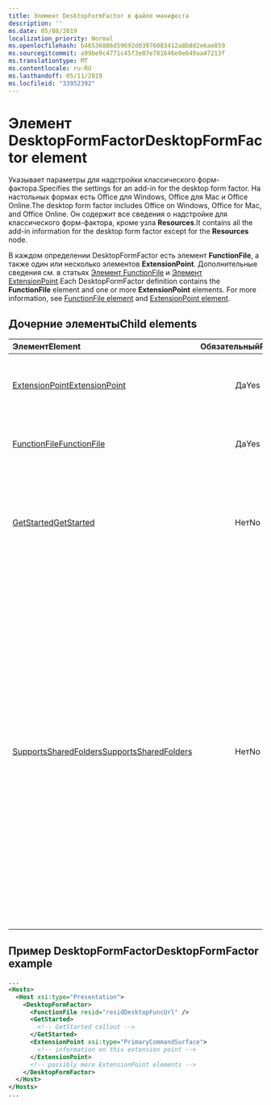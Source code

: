 ```yaml
---
title: Элемент DesktopFormFactor в файле манифеста
description: ''
ms.date: 05/08/2019
localization_priority: Normal
ms.openlocfilehash: b46536886d59692d03976083412a8b8d2e6ae859
ms.sourcegitcommit: a99be9c4771c45f3e07e781646e0e649aa47213f
ms.translationtype: MT
ms.contentlocale: ru-RU
ms.lasthandoff: 05/11/2019
ms.locfileid: "33952392"
---
```

# <a name="desktopformfactor-element"></a><span data-ttu-id="97811-102">Элемент DesktopFormFactor</span><span class="sxs-lookup"><span data-stu-id="97811-102">DesktopFormFactor element</span></span>

<span data-ttu-id="97811-103">Указывает параметры для надстройки классического форм-фактора.</span><span class="sxs-lookup"><span data-stu-id="97811-103">Specifies the settings for an add-in for the desktop form factor.</span></span> <span data-ttu-id="97811-104">На настольных формах есть Office для Windows, Office для Mac и Office Online.</span><span class="sxs-lookup"><span data-stu-id="97811-104">The desktop form factor includes Office on Windows, Office for Mac, and Office Online.</span></span> <span data-ttu-id="97811-105">Он содержит все сведения о надстройке для классического форм-фактора, кроме узла **Resources**.</span><span class="sxs-lookup"><span data-stu-id="97811-105">It contains all the add-in information for the desktop form factor except for the  **Resources** node.</span></span>

<span data-ttu-id="97811-p102">В каждом определении DesktopFormFactor есть элемент **FunctionFile**, а также один или несколько элементов **ExtensionPoint**. Дополнительные сведения см. в статьях [Элемент FunctionFile](functionfile.md) и [Элемент ExtensionPoint](extensionpoint.md).</span><span class="sxs-lookup"><span data-stu-id="97811-p102">Each DesktopFormFactor definition contains the  **FunctionFile** element and one or more **ExtensionPoint** elements. For more information, see [FunctionFile element](functionfile.md) and [ExtensionPoint element](extensionpoint.md).</span></span>

## <a name="child-elements"></a><span data-ttu-id="97811-108">Дочерние элементы</span><span class="sxs-lookup"><span data-stu-id="97811-108">Child elements</span></span>

| <span data-ttu-id="97811-109">Элемент</span><span class="sxs-lookup"><span data-stu-id="97811-109">Element</span></span>                               | <span data-ttu-id="97811-110">Обязательный</span><span class="sxs-lookup"><span data-stu-id="97811-110">Required</span></span> | <span data-ttu-id="97811-111">Описание</span><span class="sxs-lookup"><span data-stu-id="97811-111">Description</span></span>  |
|:--------------------------------------|:--------:|:-------------|
| [<span data-ttu-id="97811-112">ExtensionPoint</span><span class="sxs-lookup"><span data-stu-id="97811-112">ExtensionPoint</span></span>](extensionpoint.md)   | <span data-ttu-id="97811-113">Да</span><span class="sxs-lookup"><span data-stu-id="97811-113">Yes</span></span>      | <span data-ttu-id="97811-114">Определяет, где предоставляются функции надстройки.</span><span class="sxs-lookup"><span data-stu-id="97811-114">Defines where an add-in exposes functionality.</span></span> |
| [<span data-ttu-id="97811-115">FunctionFile</span><span class="sxs-lookup"><span data-stu-id="97811-115">FunctionFile</span></span>](functionfile.md)       | <span data-ttu-id="97811-116">Да</span><span class="sxs-lookup"><span data-stu-id="97811-116">Yes</span></span>      | <span data-ttu-id="97811-117">URL-адрес файла, который содержит функции JavaScript.</span><span class="sxs-lookup"><span data-stu-id="97811-117">A URL to a file that contains JavaScript functions.</span></span>|
| [<span data-ttu-id="97811-118">GetStarted</span><span class="sxs-lookup"><span data-stu-id="97811-118">GetStarted</span></span>](getstarted.md)           | <span data-ttu-id="97811-119">Нет</span><span class="sxs-lookup"><span data-stu-id="97811-119">No</span></span>       | <span data-ttu-id="97811-120">Определяет выноску, которая отображается при установке надстройки в ведущих приложениях Word, Excel и PowerPoint.</span><span class="sxs-lookup"><span data-stu-id="97811-120">Defines the callout that appears when installing the add-in in Word, Excel, or PowerPoint hosts.</span></span> |
| [<span data-ttu-id="97811-121">SupportsSharedFolders</span><span class="sxs-lookup"><span data-stu-id="97811-121">SupportsSharedFolders</span></span>](supportssharedfolders.md) | <span data-ttu-id="97811-122">Нет</span><span class="sxs-lookup"><span data-stu-id="97811-122">No</span></span> | <span data-ttu-id="97811-123">Определяет, доступна ли надстройка Outlook в сценариях делегирования, и имеет значение *false* по умолчанию.</span><span class="sxs-lookup"><span data-stu-id="97811-123">Defines whether the Outlook add-in is available in delegate scenarios and is set to *false* by default.</span></span><br><br><span data-ttu-id="97811-124">**Важно!** поскольку доступ представителя для надстроек Outlook в настоящее время находится в предварительной версии, надстройки, использующие `SupportSharedFolders` этот элемент, не могут быть опубликованы в AppSource или развернуты с помощью централизованного развертывания.</span><span class="sxs-lookup"><span data-stu-id="97811-124">**Important**: Because delegate access for Outlook add-ins is currently in preview, add-ins that use the `SupportSharedFolders` element cannot be published to AppSource or deployed via centralized deployment.</span></span> |

## <a name="desktopformfactor-example"></a><span data-ttu-id="97811-125">Пример DesktopFormFactor</span><span class="sxs-lookup"><span data-stu-id="97811-125">DesktopFormFactor example</span></span>

```xml
...
<Hosts>
  <Host xsi:type="Presentation">
    <DesktopFormFactor>
      <FunctionFile resid="residDesktopFuncUrl" />
      <GetStarted>
        <!-- GetStarted callout -->
      </GetStarted>
      <ExtensionPoint xsi:type="PrimaryCommandSurface">
        <!-- information on this extension point -->
      </ExtensionPoint>
      <!-- possibly more ExtensionPoint elements -->
    </DesktopFormFactor>
  </Host>
</Hosts>
...
```
